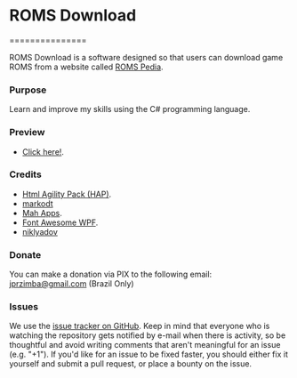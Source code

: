 # ROMS Download
===============

 ROMS Download is a software designed so that users can download game ROMS from a website called [ROMS Pedia](https://www.romspedia.com).

### Purpose
Learn and improve my skills using the C# programming language.

### Preview
- [Click here!](https://github.com/tryller/romsdownload/tree/main/images).

### Credits
- [Html Agility Pack (HAP)](https://html-agility-pack.net/).
- [markodt](https://github.com/SGet)
- [Mah Apps](https://mahapps.com/).
- [Font Awesome WPF](https://github.com/charri/Font-Awesome-WPF).
- [niklyadov](https://github.com/niklyadov/tiny-ini-file-class)

### Donate
You can make a donation via PIX to the following email: jprzimba@gmail.com (Brazil Only)

### Issues

We use the [issue tracker on GitHub](https://github.com/tryller/romsdownload/issues). Keep in mind that everyone who is watching the repository gets notified by e-mail when there is activity, so be thoughtful and avoid writing comments that aren't meaningful for an issue (e.g. "+1"). If you'd like for an issue to be fixed faster, you should either fix it yourself and submit a pull request, or place a bounty on the issue.
